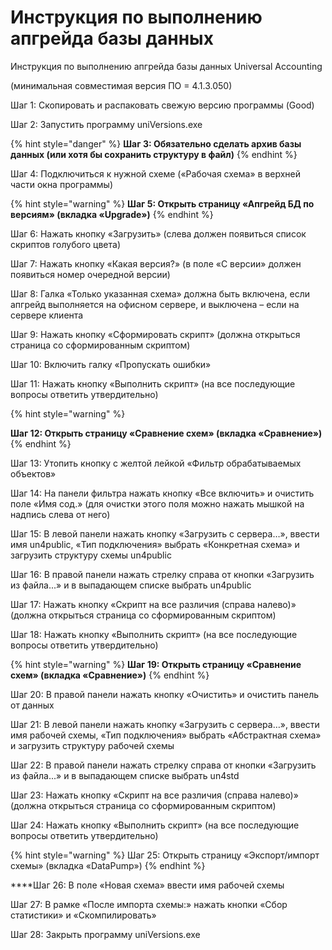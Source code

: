 # Инструкция по выполнению апгрейда базы данных

Инструкция по выполнению апгрейда базы данных Universal Accounting

\(минимальная совместимая версия ПО = 4.1.3.050\)

Шаг 1: Скопировать и распаковать свежую версию программы \(Good\)

Шаг 2: Запустить программу uniVersions.exe

{% hint style="danger" %}
**Шаг 3: Обязательно сделать архив базы данных \(или хотя бы сохранить структуру в файл\)**
{% endhint %}

Шаг 4: Подключиться к нужной схеме \(«Рабочая схема» в верхней части окна программы\)

{% hint style="warning" %}
 **Шаг 5: Открыть страницу «Апгрейд БД по версиям» \(вкладка «Upgrade»\)**
{% endhint %}

Шаг 6: Нажать кнопку «Загрузить» \(слева должен появиться список скриптов голубого цвета\)

Шаг 7: Нажать кнопку «Какая версия?»  \(в поле «С версии» должен появиться номер очередной версии\)

Шаг 8: Галка «Только указанная схема» должна быть включена, если апгрейд выполняется на офисном сервере, и выключена – если на сервере клиента

Шаг 9: Нажать кнопку «Сформировать скрипт» \(должна открыться страница со сформированным скриптом\)

Шаг 10: Включить галку «Пропускать ошибки»

Шаг 11: Нажать кнопку «Выполнить скрипт» \(на все последующие вопросы ответить утвердительно\)

{% hint style="warning" %}
**Шаг 12: Открыть страницу «Сравнение схем» \(вкладка «Сравнение»\)**
{% endhint %}

Шаг 13: Утопить кнопку с желтой лейкой «Фильтр обрабатываемых объектов»

Шаг 14: На панели фильтра нажать кнопку «Все включить» и очистить поле «Имя сод.» \(для очистки этого поля можно нажать мышкой на надпись слева от него\)

Шаг 15: В левой панели нажать кнопку «Загрузить с сервера…», ввести имя un4public, «Тип подключения» выбрать «Конкретная схема» и загрузить структуру схемы un4public

Шаг 16: В правой панели нажать стрелку справа от кнопки «Загрузить из файла...» и в выпадающем списке выбрать un4public

Шаг 17: Нажать кнопку «Скрипт на все различия \(справа налево\)» \(должна открыться страница со сформированным скриптом\)

Шаг 18: Нажать кнопку «Выполнить скрипт» \(на все последующие вопросы ответить утвердительно\)

{% hint style="warning" %}
 **Шаг 19: Открыть страницу «Сравнение схем» \(вкладка «Сравнение»\)**
{% endhint %}

Шаг 20: В правой панели нажать кнопку «Очистить» и очистить панель от данных

Шаг 21: В левой панели нажать кнопку «Загрузить с сервера…», ввести имя рабочей схемы, «Тип подключения» выбрать «Абстрактная схема» и загрузить структуру рабочей схемы

Шаг 22: В правой панели нажать стрелку справа от кнопки «Загрузить из файла...» и в выпадающем списке выбрать un4std

Шаг 23: Нажать кнопку «Скрипт на все различия \(справа налево\)» \(должна открыться страница со сформированным скриптом\)

Шаг 24: Нажать кнопку «Выполнить скрипт» \(на все последующие вопросы ответить утвердительно\)

{% hint style="warning" %}
 Шаг 25: Открыть страницу «Экспорт/импорт схемы» \(вкладка «DataPump»\)
{% endhint %}

****Шаг 26: В поле «Новая схема» ввести имя рабочей схемы

Шаг 27: В рамке «После импорта схемы:» нажать кнопки «Сбор статистики» и «Скомпилировать»

Шаг 28: Закрыть программу uniVersions.exe

